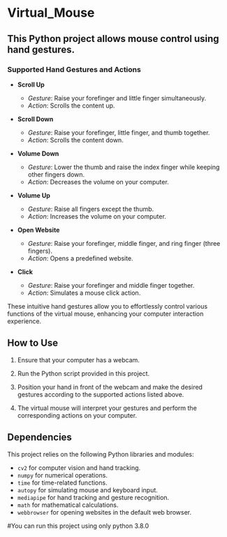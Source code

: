 # Virtual_Mouse

## This Python project allows mouse control using hand gestures.

### Supported Hand Gestures and Actions

- **Scroll Up**
  - *Gesture*: Raise your forefinger and little finger simultaneously.
  - *Action*: Scrolls the content up.

- **Scroll Down**
  - *Gesture*: Raise your forefinger, little finger, and thumb together.
  - *Action*: Scrolls the content down.

- **Volume Down**
  - *Gesture*: Lower the thumb and raise the index finger while keeping other fingers down.
  - *Action*: Decreases the volume on your computer.

- **Volume Up**
  - *Gesture*: Raise all fingers except the thumb.
  - *Action*: Increases the volume on your computer.

- **Open Website**
  - *Gesture*: Raise your forefinger, middle finger, and ring finger (three fingers).
  - *Action*: Opens a predefined website.

- **Click**
  - *Gesture*: Raise your forefinger and middle finger together.
  - *Action*: Simulates a mouse click action.

These intuitive hand gestures allow you to effortlessly control various functions of the virtual mouse, enhancing your computer interaction experience.


## How to Use

1. Ensure that your computer has a webcam.

2. Run the Python script provided in this project.

3. Position your hand in front of the webcam and make the desired gestures according to the supported actions listed above.

4. The virtual mouse will interpret your gestures and perform the corresponding actions on your computer.

## Dependencies

This project relies on the following Python libraries and modules:

- `cv2` for computer vision and hand tracking.
- `numpy` for numerical operations.
- `time` for time-related functions.
- `autopy` for simulating mouse and keyboard input.
- `mediapipe` for hand tracking and gesture recognition.
- `math` for mathematical calculations.
- `webbrowser` for opening websites in the default web browser.

#You can run this project using only python 3.8.0
